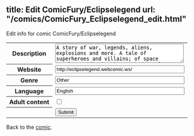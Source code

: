 title: Edit ComicFury/Eclipselegend
url: "/comics/ComicFury_Eclipselegend_edit.html"
---
Edit info for comic ComicFury/Eclipselegend

<form name="comic" action="http://gaepostmail.appspot.com/comic/" method="post">
<table class="comicinfo">
<tr>
<th>Description</th><td><textarea name="description" cols="40" rows="3">A story of war, legends, aliens, explosions and more. A tale of superheroes and villains; of space battles, mad scientists, shadowy plots and dark pasts. This is Eclipse Legend.</textarea></td>
</tr>
<tr>
<th>Website</th><td><input type="text" name="url" value="http://eclipselegend.webcomic.ws/" size="40"/></td>
</tr>
<tr>
<th>Genre</th><td><input type="text" name="genre" value="Other" size="40"/></td>
</tr>
<tr>
<th>Language</th><td><input type="text" name="language" value="English" size="40"/></td>
</tr>
<tr>
<th>Adult content</th><td><input type="checkbox" name="adult" value="adult" /></td>
</tr>
<tr>
<th></th><td>
<input type="hidden" name="comic" value="ComicFury_Eclipselegend" />
<input type="submit" name="submit" value="Submit" />
</td>
</tr>
</table>
</form>

Back to the [comic](ComicFury_Eclipselegend.html).
